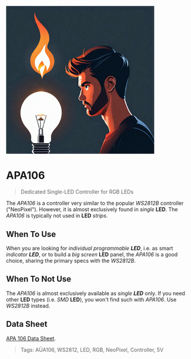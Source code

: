 <img src="/assets/images/light.png" width="80%" height="80%" />
 
# APA106

> Dedicated Single-LED Controller for RGB LEDs

The *APA106* is a controller very similar to the popular *WS2812B* controller ("NeoPixel"). However, it is almost exclusively found in *single* **LED**. The *APA106* is typically not used in **LED** *strips*.


## When To Use

When you are looking for *individual programmable **LED***, i.e. as smart *indicator **LED***, or to build a *big screen* **LED** panel, the *APA106* is a good choice, sharing the primary specs with the *WS2812B*.


## When To Not Use

The *APA106* is almost exclusively available as *single **LED*** only. If you need other **LED** types (i.e. *SMD* **LED**), you won't find such with *APA106*. Use *WS2812B* instead.


## Data Sheet

[APA 106 Data Sheet](materials/apa106_datasheet.pdf).


> Tags: AÜA106, WS2812, LED, RGB, NeoPixel, Controller, 5V
